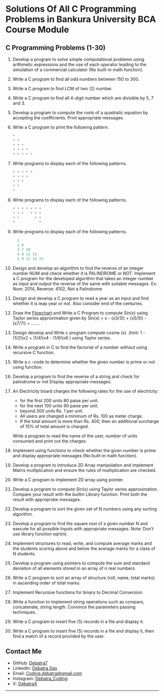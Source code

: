# Solutions Of All C Programming Problems in Bankura University BCA Course Module

## C Programming Problems (1-30)

1. Develop a program to solve simple computational problems using arithmetic expressions and the use of each operator leading to the simulation of a commercial calculator (No built-in math function).
1. Write a C program to find all odd numbers between 150 to 300.
1. Write a C program to find LCM of two (2) number.

1. Write a C program to find all 4-digit number which are divisible by 5, 7 and 3.

1. Develop a program to compute the roots of a quadratic equation by accepting the coefficients. Print appropriate messages.
1. Write a C program to print the following pattern.

   ```c
   *
   * *
   * * *
   * * * *
   * * * * *
   ```

1. Write programs to display each of the following patterns.

   ```c
   * * * * *
   * * * *
   * * *
   * *
   *
   ```

1. Write programs to display each of the following patterns.

   ```c
   * * * * * * *
   * * *   * * *
   * *       * *
   *           *
   ```

1. Write programs to display each of the following patterns.

   ```c
     1
     2 6
     3 7 10
     4 8 11 13
     5 9 12 14 15
   ```

1. Design and develop an algorithm to find the reverse of an integer number NUM and check whether it is PALINDROME or NOT. Implement a C program for the developed algorithm that takes an integer number as input and output the reverse of the same with suitable messages. Ex: Num: 2014, Reverse: 4102, Not a Palindrome

1. Design and develop a C program to read a year as an input and find whether it is leap year or not. Also consider end of the centuries.

1. Draw the [Flowchart](./q12_flowchart.svg) and Write a C Program to compute Sin(x) using Taylor series approximation given by Sin(x) = x - (x3/3!) + (x5/5!) - (x7/7!) + …….

1. Design develop and Write c program compute cosine (x) .(hint: 1 - (1/2!)x2 + (1/4!)x4 - (1/6!)x6 ) using Taylor series.

1. Write a program in C to find the factorial of a number without using recursive C function.

1. Write a c –code to determine whether the given number is prime or not using function.

1. Develop a program to find the reverse of a string and check for palindrome or not Display appropriate messages.

1. An Electricity board charges the following rates for the use of electricity:

   - for the first 200 units 80 paise per unit.
   - for the next 100 units 90 paise per unit.
   - beyond 300 units Rs. 1 per unit.
   - All users are changed a minimum of Rs. 100 as meter charge.
   - If the total amount is more than Rs. 400, then an additional surcharge of 15% of total amount is charged.

   Write a program to read the name of the user, number of units consumed and print out the charges.

1. Implement using functions to check whether the given number is prime and display appropriate messages (No built-in math function).

1. Develop a program to introduce 2D Array manipulation and implement Matrix multiplication and ensure the rules of multiplication are checked.

1. Write a C program to implement 2D array using pointer.

1. Develop a program to compute Sin(x) using Taylor series approximation. Compare your result with the builtin Library function. Print both the result with appropriate messages.

1. Develop a program to sort the given set of N numbers using any sorting algorithm.

1. Develop a program to find the square root of a given number N and execute for all possible Inputs with appropriate messages. Note: Don’t use library function sqrt(n).

1. Implement structures to read, write, and compute average marks and the students scoring above and below the average marks for a class of N students.

1. Develop a program using pointers to compute the sum and standard deviation of all elements stored in an array of n real numbers.

1. Write a C program to sort an array of structure (roll, name, total marks) in ascending order of total marks.
1. Implement Recursive functions for binary to Decimal Conversion.

1. Write a function to implement string operations such as compare, concatenate, string length. Convince the parameters passing techniques.

1. Write a C program to insert five (5) records in a file and display it.

1. Write a C program to insert five (5) records in a file and display it, then find a match of a record provided by the user.

## Contact Me

- GitHub: [Debatra7](https://github.com/Debatra7)
- LinkedIn: [Debatra Das](https://www.linkedin.com/in/debatra-das/)
- Email: [Coding.debatra@gmail.com](mailto:Coding.debatra@gmail.com)
- Instagram: [Debatra_Coding](https://www.instagram.com/debatra_coding/)
- X: [DebatraX](https://x.com/DebatraX)

---
